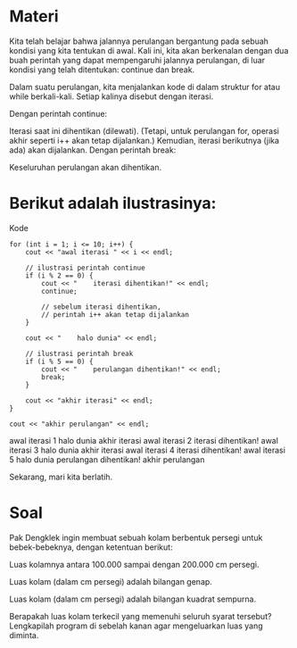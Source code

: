 # Materi
Kita telah belajar bahwa jalannya perulangan bergantung pada sebuah kondisi yang kita tentukan di awal. Kali ini, kita akan berkenalan dengan dua buah perintah yang dapat mempengaruhi jalannya perulangan, di luar kondisi yang telah ditentukan: continue dan break.

Dalam suatu perulangan, kita menjalankan kode di dalam struktur for atau while berkali-kali. Setiap kalinya disebut dengan iterasi.

Dengan perintah continue:

Iterasi saat ini dihentikan (dilewati).
(Tetapi, untuk perulangan for, operasi akhir seperti i++ akan tetap dijalankan.)
Kemudian, iterasi berikutnya (jika ada) akan dijalankan.
Dengan perintah break:

Keseluruhan perulangan akan dihentikan.

# Berikut adalah ilustrasinya:

Kode	

```
for (int i = 1; i <= 10; i++) {
    cout << "awal iterasi " << i << endl;

    // ilustrasi perintah continue
    if (i % 2 == 0) {
        cout << "    iterasi dihentikan!" << endl;
        continue;

        // sebelum iterasi dihentikan,
        // perintah i++ akan tetap dijalankan
    }

    cout << "    halo dunia" << endl;

    // ilustrasi perintah break
    if (i % 5 == 0) {
        cout << "    perulangan dihentikan!" << endl;
        break;
    }

    cout << "akhir iterasi" << endl;
}

cout << "akhir perulangan" << endl;
```

awal iterasi 1
    halo dunia
akhir iterasi
awal iterasi 2
    iterasi dihentikan!
awal iterasi 3
    halo dunia
akhir iterasi
awal iterasi 4
    iterasi dihentikan!
awal iterasi 5
    halo dunia
    perulangan dihentikan!
akhir perulangan

Sekarang, mari kita berlatih.

# Soal
Pak Dengklek ingin membuat sebuah kolam berbentuk persegi untuk bebek-bebeknya, dengan ketentuan berikut:

Luas kolamnya antara 100.000 sampai dengan 200.000 cm persegi.

Luas kolam (dalam cm persegi) adalah bilangan genap.

Luas kolam (dalam cm persegi) adalah bilangan kuadrat sempurna.

Berapakah luas kolam terkecil yang memenuhi seluruh syarat tersebut? Lengkapilah program di sebelah kanan agar mengeluarkan luas yang diminta.